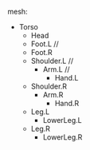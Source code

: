 mesh:
- Torso
  - Head
  - Foot.L //
  - Foot.R
  - Shoulder.L //
    - Arm.L //
      - Hand.L
  - Shoulder.R
    - Arm.R
      - Hand.R
  - Leg.L
    - LowerLeg.L
  - Leg.R
    - LowerLeg.R
